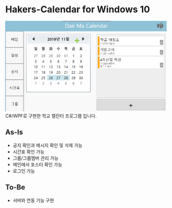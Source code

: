 # Hakers-Calendar  for  Windows 10

![alt text](1.png "")
C#/WPF로 구현한 학교 캘린터 프로그램 입니다.

## As-Is
- 공지 확인과 메시지 확인 및 삭제 가능
- 시간표 확인 가능
- 그룹/그룹멤버 관리 가능
- 메인에서 포스터 확인 가능
- 로그인 가능

## To-Be
- 서버와 연동 기능 구현 

